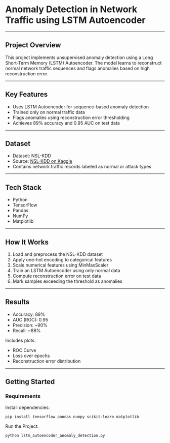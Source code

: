 # Anomaly Detection in Network Traffic using LSTM Autoencoder

---

## Project Overview

This project implements unsupervised anomaly detection using a Long Short-Term Memory (LSTM) Autoencoder. The model learns to reconstruct normal network traffic sequences and flags anomalies based on high reconstruction error.

---

## Key Features

- Uses LSTM Autoencoder for sequence-based anomaly detection
- Trained only on normal traffic data
- Flags anomalies using reconstruction error thresholding
- Achieves 89% accuracy and 0.95 AUC on test data

---

## Dataset

- Dataset: NSL-KDD
- Source: [NSL-KDD on Kaggle](https://www.kaggle.com/datasets/sampadab17/nsl-kdd](https://www.kaggle.com/datasets/hassan06/nslkdd))
- Contains network traffic records labeled as normal or attack types

---

## Tech Stack

- Python
- TensorFlow
- Pandas
- NumPy
- Matplotlib

---

## How It Works

1. Load and preprocess the NSL-KDD dataset
2. Apply one-hot encoding to categorical features
3. Scale numerical features using MinMaxScaler
4. Train an LSTM Autoencoder using only normal data
5. Compute reconstruction error on test data
6. Mark samples exceeding the threshold as anomalies

---

## Results

- Accuracy: 89%
- AUC (ROC): 0.95
- Precision: ~90%
- Recall: ~88%

Includes plots:
- ROC Curve
- Loss over epochs
- Reconstruction error distribution

---

## Getting Started

### Requirements

Install dependencies:

```bash
pip install tensorflow pandas numpy scikit-learn matplotlib
```

Run the Project:

```bash
python lstm_autoencoder_anomaly_detection.py
```

